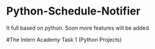 # Python-Schedule-Notifier
It full based on python. Soon more features will be added


#The Intern Academy
Task 1 (Python Projects)
